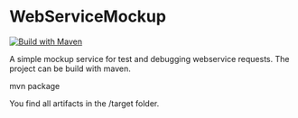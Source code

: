# WebServiceMockup

[![Build with Maven](https://github.com/denisw160/WebServiceMockup/actions/workflows/build.yml/badge.svg)](https://github.com/denisw160/WebServiceMockup/actions/workflows/build.yml)

A simple mockup service for test and debugging webservice requests. The project can be build with maven.

  mvn package

You find all artifacts in the /target folder.
